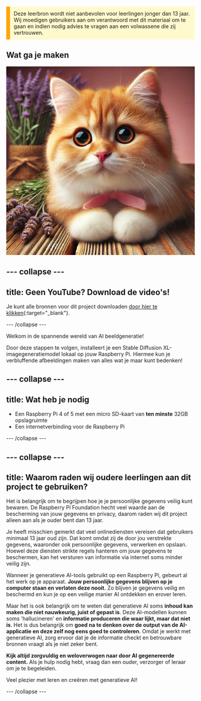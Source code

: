 <p style='border-left: solid; border-width:10px; border-color: #FFA500; background-color: #FFFACD; padding: 10px;'>
Deze leerbron wordt niet aanbevolen voor leerlingen jonger dan 13 jaar. Wij moedigen gebruikers aan om verantwoord met dit materiaal om te gaan en indien nodig advies te vragen aan een volwassene die zij vertrouwen.
</p>

## Wat ga je maken

![De afbeelding toont een close-up van een pluizig oranje en wit katje met grote, expressieve ogen en een roze neus. Het katje ligt op een houten oppervlak met zijn pootjes weggestopt en draagt een roze strik om zijn nek. Achter het poesje liggen takjes lavendel in een rustiek, in jute gewikkeld bundeltje, wat een zachte, natuurlijke achtergrond aan het tafereel toevoegt. De verlichting is warm, waardoor de zachte vacht van het kitten beter tot zijn recht komt en er een gezellige, serene sfeer ontstaat.](images/cat.jpg)

--- collapse ---
---
title: Geen YouTube? Download de video's!
---

Je kunt alle bronnen voor dit project downloaden [door hier te klikken](https://rpf.io/p/nl-NL/ai-images-on-pi-go){:target="_blank"}.

--- /collapse ---

Welkom in de spannende wereld van AI beeldgeneratie!

Door deze stappen te volgen, installeert je een Stable Diffusion XL-imagegeneratiemodel lokaal op jouw Raspberry Pi. Hiermee kun je verbluffende afbeeldingen maken van alles wat je maar kunt bedenken!

--- collapse ---
---
title: Wat heb je nodig
---

- Een Raspberry Pi 4 of 5 met een micro SD-kaart van **ten minste** 32GB opslagruimte
- Een internetverbinding voor de Raspberry Pi

--- /collapse ---

--- collapse ---
---
title: Waarom raden wij oudere leerlingen aan dit project te gebruiken?
---

Het is belangrijk om te begrijpen hoe je je persoonlijke gegevens veilig kunt bewaren. De Raspberry Pi Foundation hecht veel waarde aan de bescherming van jouw gegevens en privacy, daarom raden wij dit project alleen aan als je ouder bent dan 13 jaar.

Je heeft misschien gemerkt dat veel onlinediensten vereisen dat gebruikers minimaal 13 jaar oud zijn. Dat komt omdat zij de door jou verstrekte gegevens, waaronder ook persoonlijke gegevens, verwerken en opslaan. Hoewel deze diensten strikte regels hanteren om jouw gegevens te beschermen, kan het versturen van informatie via internet soms minder veilig zijn.

Wanneer je generatieve AI-tools gebruikt op een Raspberry Pi, gebeurt al het werk op je apparaat. **Jouw persoonlijke gegevens blijven op je computer staan en verlaten deze nooit.** Zo blijven je gegevens veilig en beschermd en kun je op een veilige manier AI ontdekken en erover leren.

Maar het is ook belangrijk om te weten dat generatieve AI soms **inhoud kan maken die niet nauwkeurig, juist of gepast is**. Deze AI-modellen kunnen soms 'hallucineren' en **informatie produceren die waar lijkt, maar dat niet is**. Het is dus belangrijk om **goed na te denken over de output van de AI-applicatie en deze zelf nog eens goed te controleren**. Omdat je werkt met generatieve AI, zorg ervoor dat je de informatie checkt en betrouwbare bronnen vraagt als je niet zeker bent.

**Kijk altijd zorgvuldig en weloverwogen naar door AI gegenereerde content.** Als je hulp nodig hebt, vraag dan een ouder, verzorger of leraar om je te begeleiden.

Veel plezier met leren en creëren met generatieve AI!

--- /collapse ---
